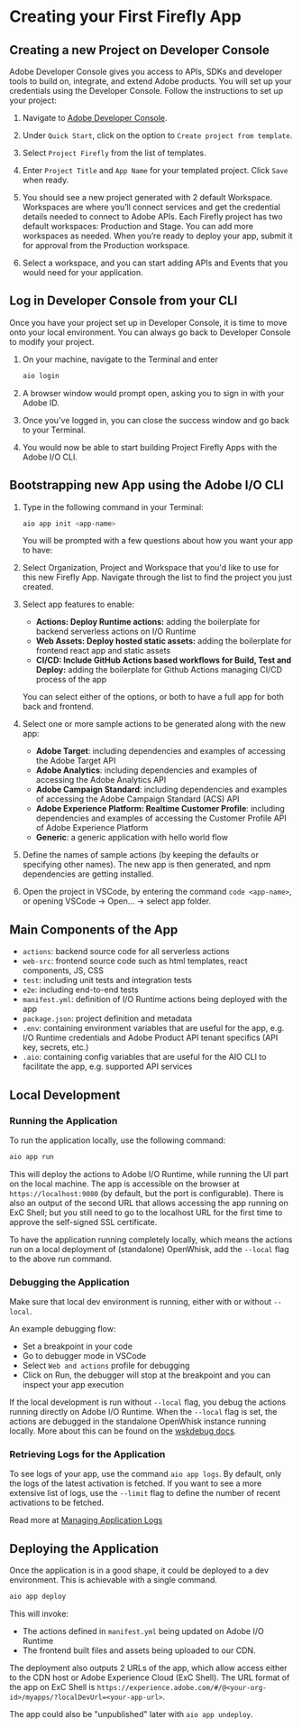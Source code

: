 # Creating your First Firefly App

## Creating a new Project on Developer Console

Adobe Developer Console gives you access to APIs, SDKs and developer tools to build on, integrate, and extend Adobe products. You will set up your credentials using the Developer Console. Follow the instructions to set up your project:

1. Navigate to [Adobe Developer Console](https://console.adobe.io/).

1. Under `Quick Start`, click on the option to `Create project from template`.

1. Select `Project Firefly` from the list of templates. 

1. Enter `Project Title` and `App Name` for your templated project. Click `Save` when ready. 

1. You should see a new project generated with 2 default Workspace. Workspaces are where you’ll connect services and get the credential details needed to connect to Adobe APIs. Each Firefly project has two default workspaces: Production and Stage. You can add more workspaces as needed. When you’re ready to deploy your app, submit it for approval from the Production workspace.

1. Select a workspace, and you can start adding APIs and Events that you would need for your application. 


## Log in Developer Console from your CLI

Once you have your project set up in Developer Console, it is time to move onto your local environment. You can always go back to Developer Console to modify your project. 

1. On your machine, navigate to the Terminal and enter

    ```bash
    aio login
    ```
1. A browser window would prompt open, asking you to sign in with your Adobe ID. 

1. Once you've logged in, you can close the success window and go back to your Terminal. 

1. You would now be able to start building Project Firefly Apps with the Adobe I/O CLI.  

## Bootstrapping new App using the Adobe I/O CLI

1. Type in the following command in your Terminal:

    ```bash
    aio app init <app-name>
    ```

    You will be prompted with a few questions about how you want your app to have:
    
1. Select Organization, Project and Workspace that you'd like to use for this new Firefly App. Navigate through the list to find the project you just created. 


1. Select app features to enable:
    - **Actions: Deploy Runtime actions:** adding the boilerplate for backend serverless actions on I/O Runtime
    - **Web Assets: Deploy hosted static assets:** adding the boilerplate for frontend react app and static assets
    - **CI/CD: Include GitHub Actions based workflows for Build, Test and Deploy:** adding the boilerplate for Github Actions managing CI/CD process of the app

    You can select either of the options, or both to have a full app for both back and frontend.

1. Select one or more sample actions to be generated along with the new app:
    - **Adobe Target**: including dependencies and examples of accessing the Adobe Target API
    - **Adobe Analytics**: including dependencies and examples of accessing the Adobe Analytics API
    - **Adobe Campaign Standard**: including dependencies and examples of accessing the Adobe Campaign Standard (ACS) API
    - **Adobe Experience Platform: Realtime Customer Profile**: including dependencies and examples of accessing the Customer Profile API of Adobe Experience Platform
    - **Generic**: a generic application with hello world flow

1. Define the names of sample actions (by keeping the defaults or specifying other names). The new app is then generated, and npm dependencies are getting installed.

1. Open the project in VSCode, by entering the command `code <app-name>`, or opening VSCode -> Open... -> select app folder.

## Main Components of the App

- `actions`: backend source code for all serverless actions
- `web-src`: frontend source code such as html templates, react components, JS, CSS
- `test`: including unit tests and integration tests
- `e2e`: including end-to-end tests
- `manifest.yml`: definition of I/O Runtime actions being deployed with the app
- `package.json`: project definition and metadata
- `.env`: containing environment variables that are useful for the app, e.g. I/O Runtime credentials and Adobe Product API tenant specifics (API key, secrets, etc.)
- `.aio`: containing config variables that are useful for the AIO CLI to facilitate the app, e.g. supported API services

## Local Development

### Running the Application

To run the application locally, use the following command:

```bash
aio app run
```

This will deploy the actions to Adobe I/O Runtime, while running the UI part on the local machine. The app is accessible on the browser at `https://localhost:9080` (by default, but the port is configurable). There is also an output of the second URL that allows accessing the app running on ExC Shell; but you still need to go to the localhost URL for the first time to approve the self-signed SSL certificate.

To have the application running completely locally, which means the actions run on a local deployment of (standalone) OpenWhisk, add the `--local` flag to the above run command.

### Debugging the Application

Make sure that local dev environment is running, either with or without `--local`.

An example debugging flow:
- Set a breakpoint in your code
- Go to debugger mode in VSCode
- Select `Web and actions` profile for debugging
- Click on Run, the debugger will stop at the breakpoint and you can inspect your app execution

If the local development is run without `--local` flag, you debug the actions running directly on Adobe I/O Runtime. When the `--local` flag is set, the actions are debugged in the standalone OpenWhisk instance running locally. More about this can be found on the [wskdebug docs](https://www.npmjs.com/package/@adobe/wskdebug).

### Retrieving Logs for the Application

To see logs of your app, use the command `aio app logs`. By default, only the logs of the latest activation is fetched. If you want to see a more extensive list of logs, use the `--limit` flag to define the number of recent activations to be fetched.

Read more at [Managing Application Logs](../guides/application_logging.md)

## Deploying the Application

Once the application is in a good shape, it could be deployed to a dev environment. This is achievable with a single command.

```bash
aio app deploy
```

This will invoke:
- The actions defined in `manifest.yml` being updated on Adobe I/O Runtime
- The frontend built files and assets being uploaded to our CDN.

The deployment also outputs 2 URLs of the app, which allow access either to the CDN host or Adobe Experience Cloud (ExC Shell). The URL format of the app on ExC Shell is `https://experience.adobe.com/#/@<your-org-id>/myapps/?localDevUrl=<your-app-url>`.

The app could also be "unpublished" later with `aio app undeploy`.
